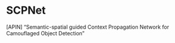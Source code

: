 # SCPNet
 [APIN] “Semantic-spatial guided Context Propagation Network for Camouflaged Object Detection”
